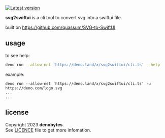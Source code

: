 
[![Latest version](https://deno.land/badge/svg2swiftui/version)](https://deno.land/x/svg2swiftui)

**svg2swiftui** is a cli tool to convert svg into a swiftui file.

built on https://github.com/quassum/SVG-to-SwiftUI

## usage

to see help:

```sh
deno run --allow-net 'https://deno.land/x/svg2swiftui/cli.ts' --help
```

example:

```
deno run --allow-net 'https://deno.land/x/svg2swiftui/cli.ts' -u https://deno.com/logo.svg 
...
...
```

## license

Copyright 2023 **denobytes**.\
See [LICENCE](LICENSE) file to get more infomation.

